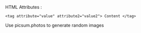 HTML Attributes : 

```
<tag attribute="value" attribute2="value2"> Content </tag>
```

Use picsum.photos to generate random images